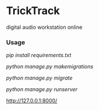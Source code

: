 # __TrickTrack__


digital audio workstation online


### Usage

_pip install requirements.txt_

_python manage.py makemigrations_

_python manage.py migrate_

_python manage.py runserver_

http://127.0.0.1:8000/
